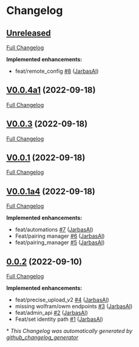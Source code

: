 # Changelog

## [Unreleased](https://github.com/OpenVoiceOS/selene_api/tree/HEAD)

[Full Changelog](https://github.com/OpenVoiceOS/selene_api/compare/V0.0.4a1...HEAD)

**Implemented enhancements:**

- feat/remote\_config [\#8](https://github.com/OpenVoiceOS/selene_api/pull/8) ([JarbasAl](https://github.com/JarbasAl))

## [V0.0.4a1](https://github.com/OpenVoiceOS/selene_api/tree/V0.0.4a1) (2022-09-18)

[Full Changelog](https://github.com/OpenVoiceOS/selene_api/compare/V0.0.3...V0.0.4a1)

## [V0.0.3](https://github.com/OpenVoiceOS/selene_api/tree/V0.0.3) (2022-09-18)

[Full Changelog](https://github.com/OpenVoiceOS/selene_api/compare/V0.0.1...V0.0.3)

## [V0.0.1](https://github.com/OpenVoiceOS/selene_api/tree/V0.0.1) (2022-09-18)

[Full Changelog](https://github.com/OpenVoiceOS/selene_api/compare/V0.0.1a4...V0.0.1)

## [V0.0.1a4](https://github.com/OpenVoiceOS/selene_api/tree/V0.0.1a4) (2022-09-18)

[Full Changelog](https://github.com/OpenVoiceOS/selene_api/compare/0.0.2...V0.0.1a4)

**Implemented enhancements:**

- feat/automations [\#7](https://github.com/OpenVoiceOS/selene_api/pull/7) ([JarbasAl](https://github.com/JarbasAl))
- Feat/pairing manager [\#6](https://github.com/OpenVoiceOS/selene_api/pull/6) ([JarbasAl](https://github.com/JarbasAl))
- feat/pairing\_manager [\#5](https://github.com/OpenVoiceOS/selene_api/pull/5) ([JarbasAl](https://github.com/JarbasAl))

## [0.0.2](https://github.com/OpenVoiceOS/selene_api/tree/0.0.2) (2022-09-10)

[Full Changelog](https://github.com/OpenVoiceOS/selene_api/compare/a4dbde9e07343bbff10ce7072e89d0e56c36ce78...0.0.2)

**Implemented enhancements:**

- feat/precise\_upload\_v2 [\#4](https://github.com/OpenVoiceOS/selene_api/pull/4) ([JarbasAl](https://github.com/JarbasAl))
- missing wolfram/owm endpoints [\#3](https://github.com/OpenVoiceOS/selene_api/pull/3) ([JarbasAl](https://github.com/JarbasAl))
- feat/admin\_api [\#2](https://github.com/OpenVoiceOS/selene_api/pull/2) ([JarbasAl](https://github.com/JarbasAl))
- Feat/set identity path [\#1](https://github.com/OpenVoiceOS/selene_api/pull/1) ([JarbasAl](https://github.com/JarbasAl))



\* *This Changelog was automatically generated by [github_changelog_generator](https://github.com/github-changelog-generator/github-changelog-generator)*
